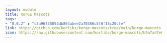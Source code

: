 ```yaml
---
layout: module
title: KorGE Mascots
tags: 
- "0.0.2" : "c3a96735093db864abee2a70386c5f6f15c20cfe"
link: https://github.com/korlibs/korge-mascots/tree/main/korge-mascots
icon: https://raw.githubusercontent.com/korlibs/korge-mascots/b9a7ad7e6dcd51cdc61b41b57e86a9452c872e55/3d/korge-models/Pose_2.jpg?raw=true
---
```

